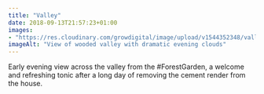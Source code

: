 ```yaml
---
title: "Valley"
date: 2018-09-13T21:57:23+01:00
images: 
- "https://res.cloudinary.com/growdigital/image/upload/v1544352348/valley-29724268707.jpg"
imageAlt: "View of wooded valley with dramatic evening clouds"
---
```


Early evening view across the valley from the #ForestGarden, a welcome and refreshing tonic after a long day of removing the cement render from the house.
